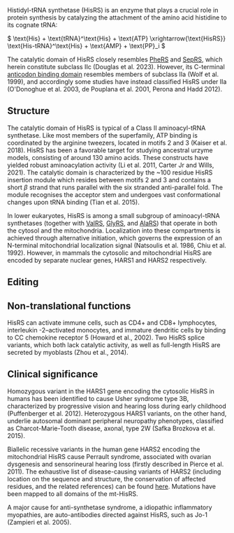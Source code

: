 
Histidyl-tRNA synthetase (HisRS) is an enzyme that plays a crucial role in protein synthesis by catalyzing the attachment of the amino acid histidine to its cognate tRNA:




$ \text{His} + \text{tRNA}^\text{His} + \text{ATP} \xrightarrow{\text{HisRS}} \text{His-tRNA}^\text{His} + \text{AMP} + \text{PP}_i  $


The catalytic domain of HisRS closely resembles [PheRS](/class2/phe1)  and [SepRS](/class2/sep), which herein constitute subclass IIc (Douglas et al. 2023). However, its C-terminal [anticodon binding domain](/d/hgpt) resembles members of subclass IIa (Wolf et al. 1999), and accordingly some studies have instead classified HisRS under IIa (O'Donoghue et al. 2003, de Pouplana et al. 2001, Perona and Hadd 2012). 


## Structure

The catalytic domain of HisRS is typical of a Class II aminoacyl-tRNA synthetase.
Like most members of the superfamily, ATP binding is coordinated by the arginine tweezers, located in motifs 2 and 3 (Kaiser et al. 2018). HisRS has been a favorable target for studying ancestral urzyme models, consisting of around 130 amino acids. These constructs have yielded robust aminoacylation activity  (Li et al. 2011, Carter Jr and Wills, 2021). 
The catalytic domain is characterized by the ~100 residue HisRS insertion module which resides between motifs 2 and 3 and contains a short $\beta$ strand that runs parallel with the six stranded anti-parallel fold. 
The module recognises the acceptor stem and undergoes vast conformational changes upon tRNA binding (Tian et al. 2015).


In lower eukaryotes, HisRS is among a small subgroup of aminoacyl-tRNA synthetases (together with [ValRS](/class1/val), [GlyRS](/class2/gly3), and [AlaRS](/class2/ala)) that operate in both the cytosol and the mitochondria.  Localization into these compartments is achieved through alternative initiation, which governs the expression of an N-terminal mitochondrial localization signal (Natsoulis et al. 1986, Chiu et al. 1992). However, in mammals the cytosolic and mitochondrial HisRS are encoded by separate nuclear genes, HARS1 and HARS2 respectively.





## Editing





## Non-translational functions
HisRS can activate immune cells, such as CD4+ and CD8+ lymphocytes, interleukin -2–activated monocytes, and immature dendritic cells by binding to CC chemokine receptor 5 (Howard et al., 2002). Two HisRS splice variants, which both lack catalytic activity, as well as full-length HisRS are secreted by myoblasts (Zhou et al., 2014). 


## Clinical significance

Homozygous variant in the HARS1 gene encoding the cytosolic HisRS in humans has been identified to cause Usher syndrome type 3B, characterized by progressive vision and hearing loss during early childhood (Puffenberger et al. 2012). Heterozygous HARS1 variants, on the other hand, underlie autosomal dominant peripheral neuropathy phenotypes, classified as Charcot-Marie-Tooth disease, axonal, type 2W (Safka Brozkova et al. 2015).

Biallelic recessive variants in the human gene HARS2 encoding the mitochondrial HisRS cause Perrault syndrome, associated with ovarian dysgenesis and sensorineural hearing loss (firstly described in Pierce et al. 2011). The exhaustive list of disease-causing variants of HARS2 (including location on the sequence and structure, the conservation of affected residues, and the related references) can be found [here](http://misynpat.org/misynpat/PageMaker.rvt?name=HARS2). Mutations have been mapped to all domains of the mt-HisRS.

A major cause for anti-synthetase syndrome, a idiopathic inflammatory myopathies, are auto-antibodies directed against HisRS, such as Jo-1 (Zampieri et al. 2005). 
